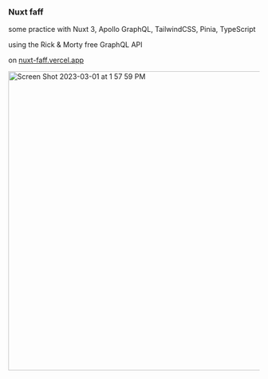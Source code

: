 ### Nuxt faff

some practice with Nuxt 3, Apollo GraphQL, TailwindCSS, Pinia, TypeScript

using the Rick & Morty free GraphQL API

on [nuxt-faff.vercel.app](https://nuxt-faff.vercel.app)

[<img width="600" alt="Screen Shot 2023-03-01 at 1 57 59 PM" src="https://user-images.githubusercontent.com/50080618/222238094-3c230a69-dabd-4db4-bb30-1a2c5b6e5f7e.png">](https://nuxt-faff.vercel.app/game)
